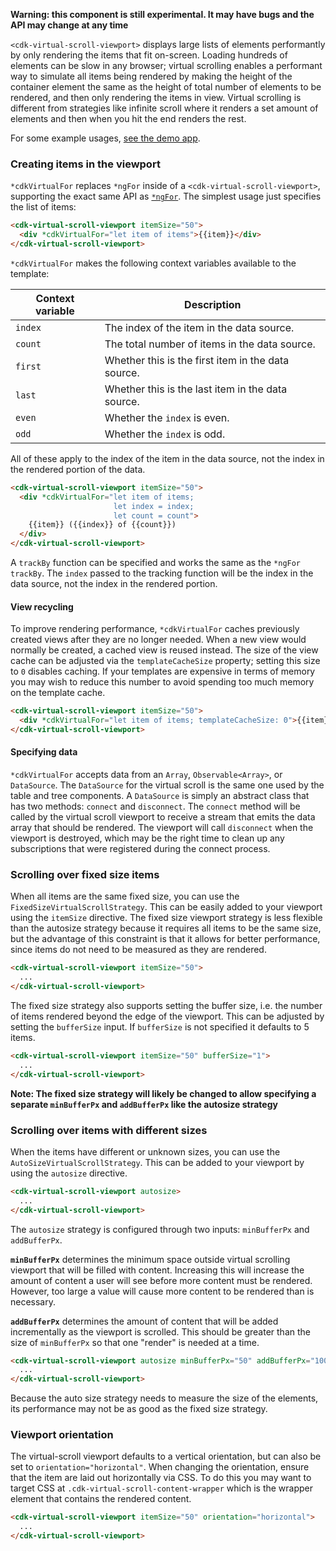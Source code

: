 **Warning: this component is still experimental. It may have bugs and the API may change at any
time**

`<cdk-virtual-scroll-viewport>` displays large lists of elements performantly by only
rendering the items that fit on-screen. Loading hundreds of elements can be slow in any browser;
virtual scrolling enables a performant way to simulate all items being rendered by making the
height of the container element the same as the height of total number of elements to be rendered,
and then only rendering the items in view. Virtual scrolling is different from strategies like
infinite scroll where it renders a set amount of elements and then when you hit the end renders the
rest.

<!-- TODO(mmalerba): Add embedded examples once this is available in @angular/cdk -->
For some example usages, 
[see the demo app](https://github.com/angular/material2/tree/master/src/demo-app/virtual-scroll).

### Creating items in the viewport
`*cdkVirtualFor` replaces `*ngFor` inside of a `<cdk-virtual-scroll-viewport>`, supporting the exact
same API as [`*ngFor`](https://angular.io/api/common/NgForOf).
The simplest usage just specifies the list of items:

```html
<cdk-virtual-scroll-viewport itemSize="50">
  <div *cdkVirtualFor="let item of items">{{item}}</div>
</cdk-virtual-scroll-viewport>
```

`*cdkVirtualFor` makes the following context variables available to the template:

| Context variable | Description                                        |
|------------------|----------------------------------------------------|
| `index`          | The index of the item in the data source.          |
| `count`          | The total number of items in the data source.      |
| `first`          | Whether this is the first item in the data source. |
| `last`           | Whether this is the last item in the data source.  |
| `even`           | Whether the `index` is even.                       |
| `odd`            | Whether the `index` is odd.                        |

All of these apply to the index of the item in the data source, not the index in the rendered
portion of the data.

```html
<cdk-virtual-scroll-viewport itemSize="50">
  <div *cdkVirtualFor="let item of items;
                       let index = index;
                       let count = count">
    {{item}} ({{index}} of {{count}})
  </div>
</cdk-virtual-scroll-viewport>
```

A `trackBy` function can be specified and works the same as the `*ngFor` `trackBy`. The `index`
passed to the tracking function will be the index in the data source, not the index in the rendered
portion.

#### View recycling
To improve rendering performance, `*cdkVirtualFor` caches previously created views after
they are no longer needed. When a new view would normally be created, a cached view
is reused instead. The size of the view cache can be adjusted via the `templateCacheSize`
property; setting this size to `0` disables caching. If your templates are expensive in terms of
memory you may wish to reduce this number to avoid spending too much memory on the template cache.

```html
<cdk-virtual-scroll-viewport itemSize="50">
  <div *cdkVirtualFor="let item of items; templateCacheSize: 0">{{item}}</div>
</cdk-virtual-scroll-viewport>
```

#### Specifying data
`*cdkVirtualFor` accepts data from an `Array`, `Observable<Array>`, or `DataSource`. The
`DataSource` for the virtual scroll is the same one used by the table and tree components. A
`DataSource` is simply an abstract class that has two methods: `connect` and `disconnect`. The
`connect` method will be called by the virtual scroll viewport to receive a stream that emits the
data array that should be rendered. The viewport will call `disconnect` when the viewport is
destroyed, which may be the right time to clean up any subscriptions that were registered during the
connect process.

### Scrolling over fixed size items
When all items are the same fixed size, you can use the `FixedSizeVirtualScrollStrategy`. This can
be easily added to your viewport using the `itemSize` directive. The fixed size viewport strategy is
less flexible than the autosize strategy because it requires all items to be the same size, but the
advantage of this constraint is that it allows for better performance, since items do not need to be
measured as they are rendered. 

```html
<cdk-virtual-scroll-viewport itemSize="50">
  ...
</cdk-virtual-scroll-viewport>
```

The fixed size strategy also supports setting the buffer size, i.e. the number of items rendered
beyond the edge of the viewport. This can be adjusted by setting the `bufferSize` input. If
`bufferSize` is not specified it defaults to 5 items.

```html
<cdk-virtual-scroll-viewport itemSize="50" bufferSize="1">
  ...
</cdk-virtual-scroll-viewport>
```

**Note: The fixed size strategy will likely be changed to allow specifying a separate
`minBufferPx` and `addBufferPx` like the autosize strategy**

### Scrolling over items with different sizes
When the items have different or unknown sizes, you can use the `AutoSizeVirtualScrollStrategy`.
This can be added to your viewport by using the `autosize` directive.

```html
<cdk-virtual-scroll-viewport autosize>
  ...
</cdk-virtual-scroll-viewport>
```

The `autosize` strategy is configured through two inputs: `minBufferPx` and `addBufferPx`.

**`minBufferPx`** determines the minimum space outside virtual scrolling viewport that will be
filled with content. Increasing this will increase the amount of content a user will see before more
content must be rendered. However, too large a value will cause more content to be rendered than is
necessary.

**`addBufferPx`** determines the amount of content that will be added incrementally as the viewport
is scrolled. This should be greater than the size of `minBufferPx` so that one "render" is needed at
a time.

```html
<cdk-virtual-scroll-viewport autosize minBufferPx="50" addBufferPx="100">
  ...
</cdk-virtual-scroll-viewport>
```

Because the auto size strategy needs to measure the size of the elements, its performance may not
be as good as the fixed size strategy. 

### Viewport orientation
The virtual-scroll viewport defaults to a vertical orientation, but can also be set to
`orientation="horizontal"`. When changing the orientation, ensure that the item are laid
out horizontally via CSS. To do this you may want to target CSS at
`.cdk-virtual-scroll-content-wrapper` which is the wrapper element that contains the rendered
content.

```html
<cdk-virtual-scroll-viewport itemSize="50" orientation="horizontal">
  ...
</cdk-virtual-scroll-viewport>
```

